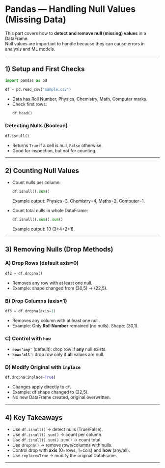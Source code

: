 # Pandas — Handling Null Values (Missing Data)

This part covers how to **detect and remove null (missing) values** in a DataFrame.  
Null values are important to handle because they can cause errors in analysis and ML models.

---

## 1) Setup and First Checks

```python
import pandas as pd

df = pd.read_csv("sample.csv")
```

- Data has Roll Number, Physics, Chemistry, Math, Computer marks.  
- Check first rows:  
  ```python
  df.head()
  ```

### Detecting Nulls (Boolean)
```python
df.isnull()
```
- Returns `True` if a cell is null, `False` otherwise.  
- Good for inspection, but not for counting.

---

## 2) Counting Null Values

- Count nulls per column:
  ```python
  df.isnull().sum()
  ```
  Example output: Physics=3, Chemistry=4, Maths=2, Computer=1.

- Count total nulls in whole DataFrame:
  ```python
  df.isnull().sum().sum()
  ```
  Example output: 10 (3+4+2+1).

---

## 3) Removing Nulls (Drop Methods)

### A) Drop Rows (default axis=0)
```python
df2 = df.dropna()
```
- Removes any row with at least one null.  
- Example: shape changed from (30,5) → (22,5).

### B) Drop Columns (axis=1)
```python
df3 = df.dropna(axis=1)
```
- Removes any column with at least one null.  
- Example: Only **Roll Number** remained (no nulls). Shape: (30,1).

### C) Control with `how`
- **`how='any'`** (default): drop row if **any** null exists.  
- **`how='all'`**: drop row only if **all** values are null.

### D) Modify Original with `inplace`
```python
df.dropna(inplace=True)
```
- Changes apply directly to `df`.  
- Example: df shape changed to (22,5).  
- No new DataFrame created, original overwritten.

---

## 4) Key Takeaways

- Use `df.isnull()` → detect nulls (True/False).  
- Use `df.isnull().sum()` → count per column.  
- Use `df.isnull().sum().sum()` → count total.  
- Use `dropna()` → remove rows/columns with nulls.  
- Control drop with **axis** (0=rows, 1=cols) and **how** (any/all).  
- Use `inplace=True` → modify the original DataFrame.  

---
